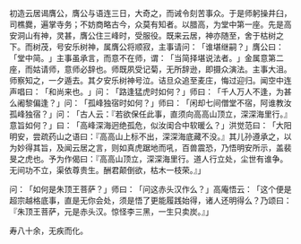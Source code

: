初造云居谒膺公，膺公与语连三日，大奇之，而诫令刻苦事众。于是师躬操井臼，司樵爨，遍掌寺务；不妨商略古今，众莫有知者。以腊高，为堂中第一座。先是高安洞山有神，灵甚，膺公住三峰时，受服役。既来云居，神亦随至，舍于枯树之下。而树茂，号安乐树神，属膺公将顺寂，主事请问：​「谁堪继嗣？​」膺公曰：​「堂中简。​」主事虽承言，而意不在师，谓：​「当简择堪说法者。​」金属意第二座，而姑请师，意师必辞也。师既夙受记菊，无所辞逊，即摄众演法。主事大沮。师察知之，一夕遁去。其夕安乐树神号泣。诘旦众追至麦庄，悔过迎归。闻空中连声唱曰：​「和尚来也。​」问：​「路逢猛虎时如何？​」师曰：​「千人万人不逢，为甚么阇黎偏逢？​」问：​「孤峰独宿时如何？​」师曰：​「闲却七间僧堂不宿，阿谁教汝孤峰独宿？​」问：​「古人云：『若欲保任此事，直须向高高山顶立，深深海里行。』意旨如何？​」曰：​「高峰深海迥绝孤危，似汝闺合中软暖么？​」洪觉范曰：​「大阳明安，尝疏药山之语曰：『高高山上标不出，深深海底藏不没。』其儿孙遵承之，以为妙得其旨，及闻云居之言，则如真虎踞地而吼，百兽震恐，乃悟明安所示，盖裴旻之虎也。予为作偈曰：『高高山顶立，深深海里行。道人行立处，尘世有谁争。无间功不立，渠依尊贵生。酬君颠倒欲，枯木一枝荣。』」

问：​「如何是朱顶王菩萨？​」师曰：​「问这赤头汉作么？​」高庵悟云：​「这个便是超宗越格底事，直是无你会处，须是悟了更能履践始得，诸人还明得么？乃颂曰：『朱顶王菩萨，元是赤头汉。惊怪李三黑，一生只卖炭。』」

寿八十余，无疾而化。